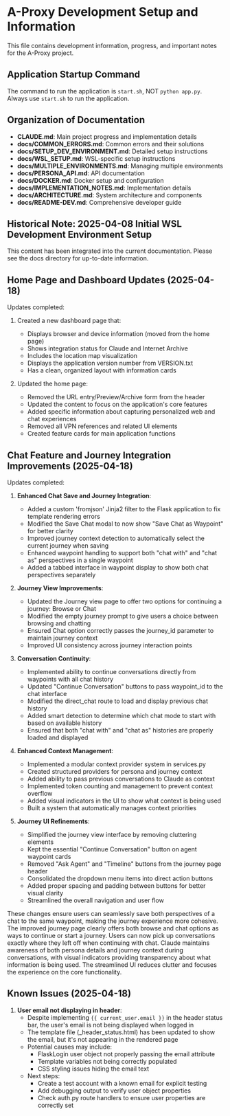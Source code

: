 # A-Proxy Development Setup and Information

This file contains development information, progress, and important notes for the A-Proxy project.

## Application Startup Command

The command to run the application is `start.sh`, NOT `python app.py`. Always use `start.sh` to run the application.

## Organization of Documentation

- **CLAUDE.md**: Main project progress and implementation details
- **docs/COMMON_ERRORS.md**: Common errors and their solutions
- **docs/SETUP_DEV_ENVIRONMENT.md**: Detailed setup instructions
- **docs/WSL_SETUP.md**: WSL-specific setup instructions
- **docs/MULTIPLE_ENVIRONMENTS.md**: Managing multiple environments
- **docs/PERSONA_API.md**: API documentation
- **docs/DOCKER.md**: Docker setup and configuration
- **docs/IMPLEMENTATION_NOTES.md**: Implementation details
- **docs/ARCHITECTURE.md**: System architecture and components
- **docs/README-DEV.md**: Comprehensive developer guide

## Historical Note: 2025-04-08 Initial WSL Development Environment Setup

This content has been integrated into the current documentation. Please see the docs directory for up-to-date information.

## Home Page and Dashboard Updates (2025-04-18)

Updates completed:
1. Created a new dashboard page that:
   - Displays browser and device information (moved from the home page)
   - Shows integration status for Claude and Internet Archive
   - Includes the location map visualization
   - Displays the application version number from VERSION.txt
   - Has a clean, organized layout with information cards

2. Updated the home page:
   - Removed the URL entry/Preview/Archive form from the header
   - Updated the content to focus on the application's core features
   - Added specific information about capturing personalized web and chat experiences
   - Removed all VPN references and related UI elements
   - Created feature cards for main application functions

## Chat Feature and Journey Integration Improvements (2025-04-18)

Updates completed:
1. **Enhanced Chat Save and Journey Integration**:
   - Added a custom 'fromjson' Jinja2 filter to the Flask application to fix template rendering errors
   - Modified the Save Chat modal to now show "Save Chat as Waypoint" for better clarity
   - Improved journey context detection to automatically select the current journey when saving
   - Enhanced waypoint handling to support both "chat with" and "chat as" perspectives in a single waypoint
   - Added a tabbed interface in waypoint display to show both chat perspectives separately

2. **Journey View Improvements**:
   - Updated the Journey view page to offer two options for continuing a journey: Browse or Chat
   - Modified the empty journey prompt to give users a choice between browsing and chatting
   - Ensured Chat option correctly passes the journey_id parameter to maintain journey context
   - Improved UI consistency across journey interaction points

3. **Conversation Continuity**:
   - Implemented ability to continue conversations directly from waypoints with all chat history
   - Updated "Continue Conversation" buttons to pass waypoint_id to the chat interface
   - Modified the direct_chat route to load and display previous chat history
   - Added smart detection to determine which chat mode to start with based on available history
   - Ensured that both "chat with" and "chat as" histories are properly loaded and displayed

4. **Enhanced Context Management**:
   - Implemented a modular context provider system in services.py
   - Created structured providers for persona and journey context
   - Added ability to pass previous conversations to Claude as context
   - Implemented token counting and management to prevent context overflow
   - Added visual indicators in the UI to show what context is being used
   - Built a system that automatically manages context priorities

5. **Journey UI Refinements**:
   - Simplified the journey view interface by removing cluttering elements
   - Kept the essential "Continue Conversation" button on agent waypoint cards
   - Removed "Ask Agent" and "Timeline" buttons from the journey page header
   - Consolidated the dropdown menu items into direct action buttons
   - Added proper spacing and padding between buttons for better visual clarity
   - Streamlined the overall navigation and user flow

These changes ensure users can seamlessly save both perspectives of a chat to the same waypoint, making the journey experience more cohesive. The improved journey page clearly offers both browse and chat options as ways to continue or start a journey. Users can now pick up conversations exactly where they left off when continuing with chat. Claude maintains awareness of both persona details and journey context during conversations, with visual indicators providing transparency about what information is being used. The streamlined UI reduces clutter and focuses the experience on the core functionality.

## Known Issues (2025-04-18)

1. **User email not displaying in header**: 
   - Despite implementing `{{ current_user.email }}` in the header status bar, the user's email is not being displayed when logged in
   - The template file (_header_status.html) has been updated to show the email, but it's not appearing in the rendered page
   - Potential causes may include:
     - FlaskLogin user object not properly passing the email attribute
     - Template variables not being correctly populated
     - CSS styling issues hiding the email text
   - Next steps:
     - Create a test account with a known email for explicit testing
     - Add debugging output to verify user object properties
     - Check auth.py route handlers to ensure user properties are correctly set
